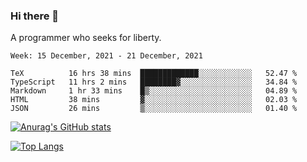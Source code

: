 ### Hi there 👋

<!--
**shejialuo/shejialuo** is a ✨ _special_ ✨ repository because its `README.md` (this file) appears on your GitHub profile.

Here are some ideas to get you started:

- 🔭 I’m currently working on ...
- 🌱 I’m currently learning ...
- 👯 I’m looking to collaborate on ...
- 🤔 I’m looking for help with ...
- 💬 Ask me about ...
- 📫 How to reach me: ...
- 😄 Pronouns: ...
- ⚡ Fun fact: ...
-->

A programmer who seeks for liberty.

<!--START_SECTION:waka-->
```text
Week: 15 December, 2021 - 21 December, 2021

TeX          16 hrs 38 mins  █████████████░░░░░░░░░░░░   52.47 % 
TypeScript   11 hrs 2 mins   ████████▓░░░░░░░░░░░░░░░░   34.84 % 
Markdown     1 hr 33 mins    █▒░░░░░░░░░░░░░░░░░░░░░░░   04.89 % 
HTML         38 mins         ▓░░░░░░░░░░░░░░░░░░░░░░░░   02.03 % 
JSON         26 mins         ▒░░░░░░░░░░░░░░░░░░░░░░░░   01.40 % 
```
<!--END_SECTION:waka-->

[![Anurag's GitHub stats](https://github-readme-stats.vercel.app/api?username=shejialuo&show_icons=true&theme=dracula)](https://github.com/anuraghazra/github-readme-stats)

[![Top Langs](https://github-readme-stats.vercel.app/api/top-langs/?username=shejialuo&layout=compact&hide=javascript,html,css,typescript,tex)](https://github.com/anuraghazra/github-readme-stats)
